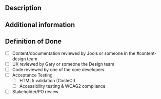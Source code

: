 <!--

# Title Line Template: [Brief statement describing what this pull request fixes.]

Use the title line as the title of your pull request, then delete these comment lines.

-->

## Description

<!--
Include a high-level description for what the pull request fixes and links to GitHub issues it resolves.
-->

## Additional information

<!--
* Relevant research and support documents
* Screen shot images
* Notes
* etc.
-->

## Definition of Done

- [ ] Content/documentation reviewed by Jools or someone in the #content-design team
- [ ] UX reviewed by Gary or someone the Design team
- [ ] Code reviewed by one of the core developers
- [ ] Acceptance Testing
  - [ ] HTML5 validation (CircleCI)
  - [ ] Accessibility testing & WCAG2 compliance
- [ ] Stakeholder/PO review
